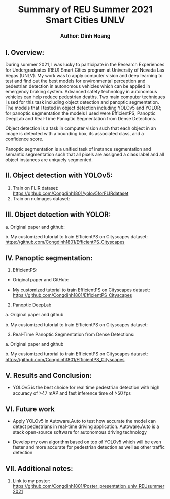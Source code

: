 # <div align="center"> Summary of REU Summer 2021 Smart Cities UNLV </div>
### <div align="center"> Author: Dinh Hoang </div>

## I.	Overview:
  During summer 2021, I was lucky to participate in the Research Experiences for Undergraduates (REU) Smart Cities program at University of Nevada Las Vegas (UNLV). My work was to apply computer vision and deep learning to test and find out the best models for environmental perception and pedestrian detection in autonomous vehicles which can be applied in emergency braking system. Advanced safety technology in autonomous vehicles can help reduce pedestrian deaths. Two main computer techniques I used for this task including object detection and panoptic segmentation. The models that I tested in object detection including YOLOv5 and YOLOR; for panoptic segmentation the models I used were EfficientPS, Panoptic DeepLab and Real-Time Panoptic Segmentation from Dense Detections.

  Object detection is a task in computer vision such that each object in an image is detected with a bounding box, its associated class, and a confidence score.

  Panoptic segmentation is a unified task of instance segmentation and semantic segmentation such that all pixels are assigned a class label and all object instances are uniquely segmented.
## II.	Object detection with YOLOv5:
1. Train on FLIR dataset: https://github.com/Congdinh1801/yolov5forFLIRdataset
2. Train on nuImages dataset: 
## III.	Object detection with YOLOR: 
a. Original paper and github:

b. My customized tutorial to train EfficientPS on Cityscapes dataset: https://github.com/Congdinh1801/EfficientPS_Cityscapes
## IV.	Panoptic segmentation:
1. EfficientPS: 

* Original paper and GitHub:

* My customized tutorial to train EfficientPS on Cityscapes dataset: https://github.com/Congdinh1801/EfficientPS_Cityscapes

2. Panoptic DeepLab

a. Original paper and github

b. My customized tutorial to train EfficientPS on Cityscapes dataset: 

3. Real-Time Panoptic Segmentation from Dense Detections:

a. Original paper and github

b. My customized turorial to train EfficientPS on Cityscapes dataset: https://github.com/Congdinh1801/EfficientPS_Cityscapes

## V. Results and Conclusion: 
* YOLOv5 is the best choice for real time pedestrian detection with high accuracy of >47 mAP and fast inference time of >50 fps


## VI. Future work
* Apply YOLOv5 in Autoware.Auto to test how accurate the model can detect pedestrians in real-time driving application. Autoware.Auto is a stack open-source software for autonomous driving technology

* Develop my own algorithm based on top of YOLOv5 which will be even faster and more accurate for pedestrian detection as well as other traffic detection
## VII. Additional notes:

1.	Link to my poster:  https://github.com/Congdinh1801/Poster_presentation_unlv_REUsummer2021



